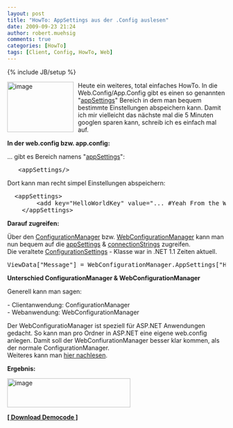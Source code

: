 ```yaml
---
layout: post
title: "HowTo: AppSettings aus der .Config auslesen"
date: 2009-09-23 21:24
author: robert.muehsig
comments: true
categories: [HowTo]
tags: [Client, Config, HowTo, Web]
---
```

{% include JB/setup %}
<p><a href="{{BASE_PATH}}/assets/wp-images/image823.png"><img style="border-right: 0px; border-top: 0px; margin: 0px 10px 0px 0px; border-left: 0px; border-bottom: 0px" height="116" alt="image" src="{{BASE_PATH}}/assets/wp-images/image_thumb7.png" width="153" align="left" border="0"></a> Heute ein weiteres, total einfaches HowTo. In die Web.Config/App.Config gibt es einen so genannten "<a href="http://msdn.microsoft.com/de-de/library/ms228154(VS.80).aspx">appSettings</a>" Bereich in dem man bequem bestimmte Einstellungen abspeichern kann. Damit ich mir vielleicht das nächste mal die 5 Minuten googlen sparen kann, schreib ich es einfach mal auf.</p><!--more--> <p><strong>In der web.config bzw. app.config:</strong></p> <p>... gibt es Bereich namens "<a href="http://msdn.microsoft.com/de-de/library/ms228154(VS.80).aspx">appSettings</a>":</p> <p> <div class="wlWriterSmartContent" id="scid:812469c5-0cb0-4c63-8c15-c81123a09de7:cc5cce83-ab78-4e10-a2db-0edd992d9b2b" style="padding-right: 0px; display: inline; padding-left: 0px; float: none; padding-bottom: 0px; margin: 0px; padding-top: 0px"><pre name="code" class="c#">	&lt;appSettings/&gt;</pre></div></p>
<p>Dort kann man recht simpel Einstellungen abspeichern:</p>
<div class="wlWriterSmartContent" id="scid:812469c5-0cb0-4c63-8c15-c81123a09de7:ec510eba-2b9a-4326-a382-3ce62e83c16c" style="padding-right: 0px; display: inline; padding-left: 0px; float: none; padding-bottom: 0px; margin: 0px; padding-top: 0px"><pre name="code" class="c#">	&lt;appSettings&gt;
		&lt;add key="HelloWorldKey" value="... #Yeah From the Web.config..."/&gt;
	&lt;/appSettings&gt;</pre></div>
<p><strong>Darauf zugreifen:</strong></p>
<p>Über den <a href="http://msdn.microsoft.com/de-de/library/system.configuration.configurationmanager(VS.80).aspx">ConfigurationManager</a> bzw. <a href="http://msdn.microsoft.com/de-de/library/system.web.configuration.webconfigurationmanager(VS.80).aspx">WebConfigurationManager</a> kann man nun bequem auf die <a href="http://msdn.microsoft.com/de-de/library/ms228154(VS.80).aspx">appSettings</a> &amp; <a href="http://msdn.microsoft.com/de-de/library/bf7sd233.aspx">connectionStrings</a> zugreifen. <br>Die veraltete <a href="http://msdn.microsoft.com/de-de/library/system.configuration.configurationsettings(VS.80).aspx">ConfigurationSettings</a> - Klasse war in .NET 1.1 Zeiten aktuell.
<div class="wlWriterSmartContent" id="scid:812469c5-0cb0-4c63-8c15-c81123a09de7:97f68591-02a3-4706-a910-d5399a79e240" style="padding-right: 0px; display: inline; padding-left: 0px; float: none; padding-bottom: 0px; margin: 0px; padding-top: 0px"><pre name="code" class="c#">ViewData["Message"] = WebConfigurationManager.AppSettings["HelloWorldKey"];
</pre></div></p>
<p><strong>Unterschied ConfigurationManager &amp; WebConfigurationManager</strong></p>
<p>Generell kann man sagen:</p>
<p>- Clientanwendung: ConfigurationManager<br>- Webanwendung: WebConfigurationManager</p>
<p>Der WebConfiguratioManager ist speziell für ASP.NET Anwendungen gedacht. So kann man pro Ordner in ASP.NET eine eigene web.config anlegen. Damit soll der WebConfiurationManager besser klar kommen, als der normale ConfigurationManager.<br>Weiteres kann man <a href="http://stackoverflow.com/questions/698157/whats-the-difference-between-the-webconfigurationmanager-and-the-configurationma">hier nachlesen</a>.</p>
<p><strong>Ergebnis:</strong></p>
<p><a href="{{BASE_PATH}}/assets/wp-images/image824.png"><img style="border-right: 0px; border-top: 0px; border-left: 0px; border-bottom: 0px" height="67" alt="image" src="{{BASE_PATH}}/assets/wp-images/image_thumb8.png" width="284" border="0"></a> </p>
<p><strong><a href="{{BASE_PATH}}/assets/files/democode/mvcconfig/mvcconfig.zip">[ Download Democode ]</a></strong></p>
